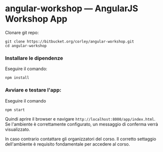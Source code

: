 # angular-workshop — AngularJS Workshop App

Clonare git repo:

```
git clone https://bitbucket.org/corley/angular-workshop.git
cd angular-workshop
```

### Installare le dipendenze

Eseguire il comando:

```
npm install
```

### Avviare e testare l'app:

Eseguire il comando

```
npm start
```

Quindi aprire il browser e navigare `http://localhost:8000/app/index.html`.
Se l'ambiente è correttamente configurato, un messaggio di conferma verrà visualizzato.

In caso contrario contattare gli organizzatori del corso. Il corretto settaggio dell'ambiente è requisito fondamentale per accedere al corso.


[git]: http://git-scm.com/
[bower]: http://bower.io
[npm]: https://www.npmjs.org/
[node]: http://nodejs.org
[protractor]: https://github.com/angular/protractor
[jasmine]: http://pivotal.github.com/jasmine/
[karma]: http://karma-runner.github.io
[travis]: https://travis-ci.org/
[http-server]: https://github.com/nodeapps/http-server